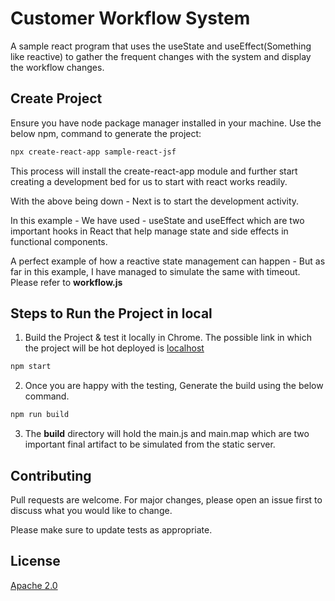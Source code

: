 # Customer Workflow System

A sample react program that uses the useState and useEffect(Something like reactive) to gather the frequent changes with the system and display the workflow changes.

## Create Project

Ensure you have node package manager installed in your machine. Use the below npm, command to generate the project:

```bash
npx create-react-app sample-react-jsf	
```
This process will install the create-react-app module and further start creating a development bed for us to start with react works readily.

With the above being down - Next is to start the development activity.

In this example - We have used - useState and useEffect which are two important hooks in React that help manage state and side effects in functional components.

A perfect example of how a reactive state management can happen - But as far in this example, I have managed to simulate the same with timeout. Please refer to **workflow.js**

## Steps to Run the Project in local

1. Build the Project & test it locally in Chrome. The possible link in which the project will be hot deployed is [localhost](http://localhost:3000)

```bash
npm start
```
2. Once you are happy with the testing, Generate the build using the below command.

```bash
npm run build
```
3. The **build** directory will hold the main.js and main.map which are two important final artifact to be simulated from the static server.

## Contributing

Pull requests are welcome. For major changes, please open an issue first
to discuss what you would like to change.

Please make sure to update tests as appropriate.

## License

[Apache 2.0](https://www.apache.org/licenses/LICENSE-2.0)